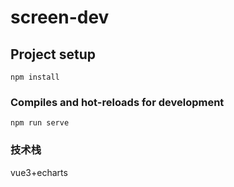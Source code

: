 # screen-dev

## Project setup

```
npm install
```

### Compiles and hot-reloads for development

```
npm run serve
```

### 技术栈

vue3+echarts
